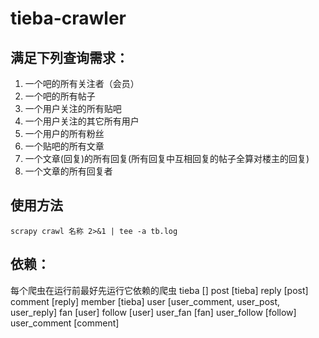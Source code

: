 # tieba-crawler
## 满足下列查询需求：
1. 一个吧的所有关注者（会员）
1. 一个吧的所有帖子
1. 一个用户关注的所有贴吧
1. 一个用户关注的其它所有用户
1. 一个用户的所有粉丝
1. 一个贴吧的所有文章
1. 一个文章(回复)的所有回复(所有回复中互相回复的帖子全算对楼主的回复)
1. 一个文章的所有回复者
## 使用方法
`scrapy crawl 名称 2>&1 | tee -a tb.log`
## 依赖：
每个爬虫在运行前最好先运行它依赖的爬虫
tieba []
post [tieba]
reply [post]
comment [reply]
member [tieba]
user [user_comment, user_post, user_reply]
fan [user]
follow [user]
user_fan [fan]
user_follow [follow]
user_comment [comment]
